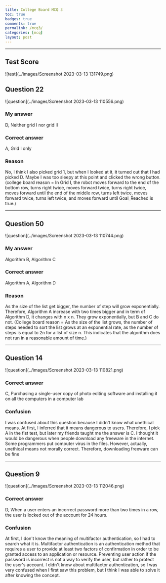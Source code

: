 ```yaml
---
title: College Board MCQ 3
toc: true
badges: true
comments: true
permalink: /mcq3/
categories: [mcq]
layout: post
---
```

<hr>

## Test Score
![test](../images/Screenshot 2023-03-13 131749.png)

## Question 22
![question](../images/Screenshot 2023-03-13 110556.png)
### My answer
D, Neither grid I nor grid II
### Correct answer
A, Grid I only
### Reason
No, I think I also picked grid 1, but when I looked at it, it turned out that I had picked D. Maybe I was too sleepy at this point and clicked the wrong button. (college board reason =  In Grid I, the robot moves forward to the end of the bottom row, turns right twice, moves forward twice, turns right twice, moves forward until the end of the middle row, turns left twice, moves forward twice, turns left twice, and moves forward until Goal_Reached is true.)

<hr>

## Question 50
![question](../images/Screenshot 2023-03-13 110744.png)
### My answer
Algorithm B, Algorithm C
### Correct answer
Algorithm A, Algorithm D
### Reason
As the size of the list get bigger, the number of step will grow exponentially. Therefore, Algorithm A increase with two times bigger and in term of Algorithm D, it changes with n x n. They grow exponentially, but B and C do not. (College board reason =  As the size of the list grows, the number of steps needed to sort the list grows at an exponential rate, as the number of steps is equal to 2n for a list of size n. This indicates that the algorithm does not run in a reasonable amount of time.)

<hr>

## Question 14
![question](../images/Screenshot 2023-03-13 110821.png)
### Correct answer
C, Purchasing a single-user copy of photo editing software and installing it on all the computers in a computer lab
### Confusion
I was confused about this question because I didn't know what unethical means. At first, I inferred that it means dangerous to users. Therefore, I pick A in the fist test, but later my friends taught me the answer is C. I thought it would be dangerous when people download any freeware in the internet. Some programmers put computer virus in the files. However, actually, unethical means not morally correct. Therefore, downloading freeware can be fine

<hr>

## Question 9
![question](../images/Screenshot 2023-03-13 112046.png)
### Correct answer
D, When a user enters an incorrect password more than two times in a row, the user is locked out of the account for 24 hours.
### Confusion
At first, I don't know the meaning of multifactor authentication, so I had to search what it is. Multifactor authentication is an authentication method that requires a user to provide at least two factors of confirmation in order to be granted access to an application or resource. Preventing user action if the password is incorrect is not a way to verify the user, but rather to protect the user's account. I didn't know about multifactor authentication, so I was very confused when I first saw this problem, but I think I was able to solve it after knowing the concept.